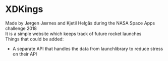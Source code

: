 # XDKings
Made by Jørgen Jærnes and Kjetil Helgås during the NASA Space Apps challenge 2018  
It is a simple website which keeps track of future rocket launches  
Things that could be added:  
  * A separate API that handles the data from launchlibrary to reduce stress on their API  
